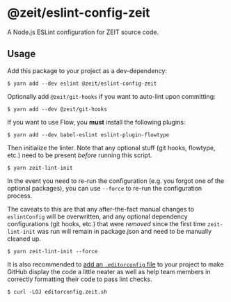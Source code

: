 # @zeit/eslint-config-zeit

A Node.js ESLint configuration for ZEIT source code.

## Usage

Add this package to your project as a dev-dependency:

```console
$ yarn add --dev eslint @zeit/eslint-config-zeit
```

Optionally add `@zeit/git-hooks` if you want to auto-lint upon committing:

```console
$ yarn add --dev @zeit/git-hooks
```

If you want to use Flow, you **must** install the following plugins:

```console
$ yarn add --dev babel-eslint eslint-plugin-flowtype
```

Then initialize the linter. Note that any optional stuff (git hooks, flowtype, etc.)
need to be present _before_ running this script.

```console
$ yarn zeit-lint-init
```

In the event you need to re-run the configuration (e.g. you forgot one of the optional packages),
you can use `--force` to re-run the configuration process.

The caveats to this are that any after-the-fact manual changes to `eslintConfig` will be overwritten,
and any optional dependency configurations (git hooks, etc.) that were _removed_ since the first time
`zeit-lint-init` was run will remain in package.json and need to be manually cleaned up.

```console
$ yarn zeit-lint-init --force
```

It is also recommended to [add an `.editorconfig` file](https://github.com/zeit/editorconfig-zeit)
to your project to make GitHub display the code a little neater as well as help team
members in correctly formatting their code to pass lint checks.

```console
$ curl -LOJ editorconfig.zeit.sh
```
